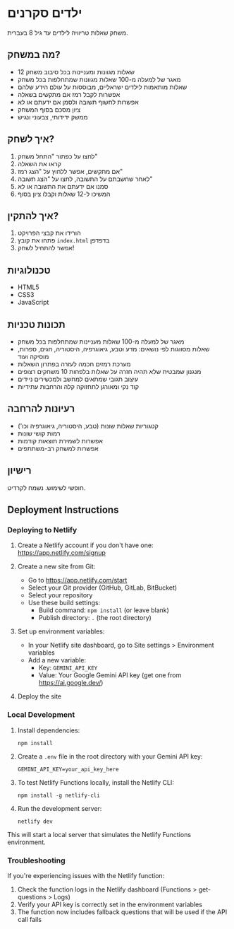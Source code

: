 # ילדים סקרנים

משחק שאלות טריוויה לילדים עד גיל 8 בעברית.

## מה במשחק?

- 12 שאלות מגוונות ומעניינות בכל סיבוב משחק
- מאגר של למעלה מ-100 שאלות מגוונות שמתחלפות בכל משחק
- שאלות מותאמות לילדים ישראליים, מבוססות על עולם הידע שלהם
- אפשרות לקבל רמז אם מתקשים בשאלה
- אפשרות לחשוף תשובה ולסמן אם ידעתם או לא
- ציון מסכם בסוף המשחק
- ממשק ידידותי, צבעוני ונגיש

## איך לשחק?

1. לחצו על כפתור "התחל משחק"
2. קראו את השאלה
3. אם מתקשים, אפשר ללחוץ על "הצג רמז"
4. לאחר שחשבתם על התשובה, לחצו על "הצג תשובה" 
5. סמנו אם ידעתם את התשובה או לא
6. המשיכו ל-12 שאלות וקבלו ציון בסוף

## איך להתקין?

1. הורידו את קבצי הפרויקט
2. פתחו את קובץ `index.html` בדפדפן
3. אפשר להתחיל לשחק!

## טכנולוגיות

- HTML5
- CSS3
- JavaScript

## תכונות טכניות

- מאגר של למעלה מ-100 שאלות מעניינות שמתחלפות בכל משחק
- שאלות מסווגות לפי נושאים: מדע וטבע, גיאוגרפיה, היסטוריה, חגים, ספרות, מוסיקה ועוד
- מערכת רמזים חכמה לעזרה בפתרון השאלות
- מנגנון שמבטיח שלא תהיה חזרה על שאלות בלפחות 10 משחקים רצופים
- עיצוב תגובי שמתאים למחשב ולמכשירים ניידים
- קוד נקי ומאורגן לתחזוקה קלה והרחבות עתידיות

## רעיונות להרחבה

- קטגוריות שאלות שונות (טבע, היסטוריה, גיאוגרפיה וכו')
- רמות קושי שונות
- אפשרות לשמירת תוצאות קודמות
- אפשרות למשחק רב-משתתפים

## רישיון

חופשי לשימוש. נשמח לקרדיט.

## Deployment Instructions

### Deploying to Netlify

1. Create a Netlify account if you don't have one: https://app.netlify.com/signup

2. Create a new site from Git:
   - Go to https://app.netlify.com/start
   - Select your Git provider (GitHub, GitLab, BitBucket)
   - Select your repository
   - Use these build settings:
     - Build command: `npm install` (or leave blank)
     - Publish directory: `.` (the root directory)

3. Set up environment variables:
   - In your Netlify site dashboard, go to Site settings > Environment variables
   - Add a new variable:
     - Key: `GEMINI_API_KEY`
     - Value: Your Google Gemini API key (get one from https://ai.google.dev/)

4. Deploy the site

### Local Development

1. Install dependencies:
   ```
   npm install
   ```

2. Create a `.env` file in the root directory with your Gemini API key:
   ```
   GEMINI_API_KEY=your_api_key_here
   ```

3. To test Netlify Functions locally, install the Netlify CLI:
   ```
   npm install -g netlify-cli
   ```

4. Run the development server:
   ```
   netlify dev
   ```

This will start a local server that simulates the Netlify Functions environment.

### Troubleshooting

If you're experiencing issues with the Netlify function:

1. Check the function logs in the Netlify dashboard (Functions > get-questions > Logs)
2. Verify your API key is correctly set in the environment variables
3. The function now includes fallback questions that will be used if the API call fails 